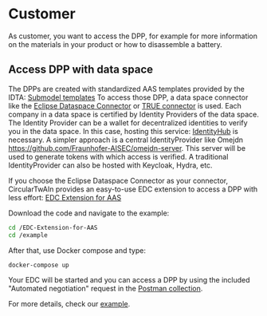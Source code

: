 # Customer

As customer, you want to access the DPP, for example for more information on the materials in your product or how to disassemble a battery.

## Access DPP with data space
The DPPs are created with standardized AAS templates provided by the IDTA: [Submodel templates](https://industrialdigitaltwin.org/en/content-hub/submodels)
To access those DPP, a data space connector like the [Eclipse Dataspace Connector](https://github.com/eclipse-edc/Connector) or [TRUE connector](https://github.com/Engineering-Research-and-Development/true-connector) is used.
Each company in a data space is certified by Identity Providers of the data space. The Identity Provider can be a wallet for decentralized identities to verify you in the data space. In this case, hosting this service: [IdentityHub](https://github.com/eclipse-edc/IdentityHub) is necessary. A simpler approach is a central IdentityProvider like Omejdn https://github.com/Fraunhofer-AISEC/omejdn-server. This server will be used to generate tokens with which access is verified. A traditional IdentityProvider can also be hosted with Keycloak, Hydra, etc.

If you choose the Eclipse Dataspace Connector as your connector, CircularTwAIn provides an easy-to-use EDC extension to access a DPP with less effort:
[EDC Extension for AAS](https://github.com/Circular-TwAIn/EDC-Extension-for-AAS)

Download the code and navigate to the example:
```sh
cd /EDC-Extension-for-AAS
cd /example
```

After that, use Docker compose and type:
```sh
docker-compose up
``` 
Your EDC will be started and you can access a DPP by using the included "Automated negotiation" request in the 
[Postman collection](https://github.com/FraunhoferIOSB/EDC-Extension-for-AAS/blob/main/example/resources/aas_edc_extension.postman_collection.json).

For more details, check our 
[example](https://github.com/FraunhoferIOSB/EDC-Extension-for-AAS/tree/main/example).
